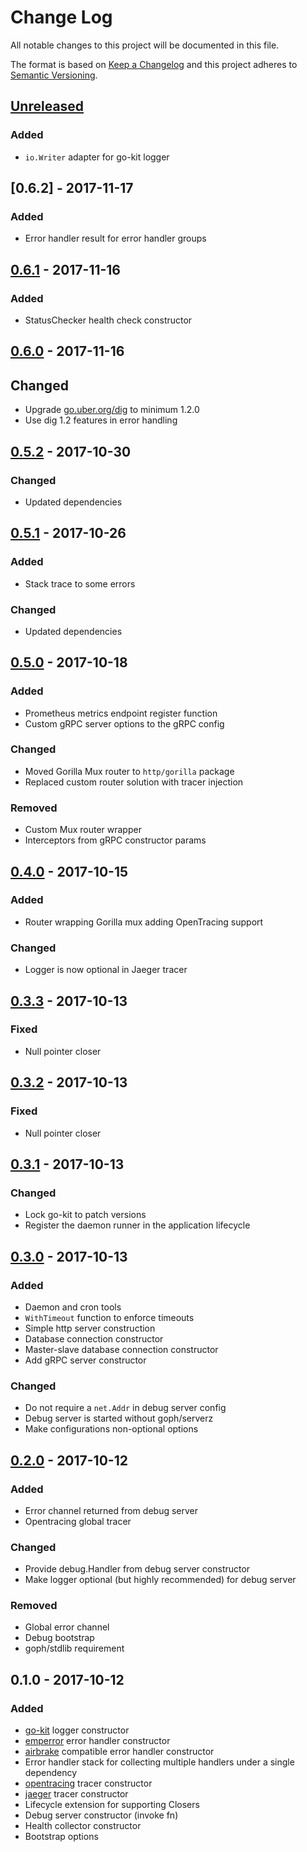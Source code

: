 # Change Log


All notable changes to this project will be documented in this file.

The format is based on [Keep a Changelog](http://keepachangelog.com/en/1.0.0/)
and this project adheres to [Semantic Versioning](http://semver.org/spec/v2.0.0.html).


## [Unreleased]

### Added

- `io.Writer` adapter for go-kit logger


## [0.6.2] - 2017-11-17

### Added

- Error handler result for error handler groups


## [0.6.1] - 2017-11-16

### Added

- StatusChecker health check constructor


## [0.6.0] - 2017-11-16

## Changed

- Upgrade [go.uber.org/dig](http://go.uber.org/dig) to minimum 1.2.0
- Use dig 1.2 features in error handling


## [0.5.2] - 2017-10-30

### Changed

- Updated dependencies


## [0.5.1] - 2017-10-26

### Added

- Stack trace to some errors

### Changed

- Updated dependencies


## [0.5.0] - 2017-10-18

### Added

- Prometheus metrics endpoint register function
- Custom gRPC server options to the gRPC config

### Changed

- Moved Gorilla Mux router to `http/gorilla` package
- Replaced custom router solution with tracer injection

### Removed

- Custom Mux router wrapper
- Interceptors from gRPC constructor params


## [0.4.0] - 2017-10-15

### Added

- Router wrapping Gorilla mux adding OpenTracing support

### Changed

- Logger is now optional in Jaeger tracer


## [0.3.3] - 2017-10-13

### Fixed

- Null pointer closer


## [0.3.2] - 2017-10-13

### Fixed

- Null pointer closer


## [0.3.1] - 2017-10-13

### Changed

- Lock go-kit to patch versions
- Register the daemon runner in the application lifecycle


## [0.3.0] - 2017-10-13

### Added

- Daemon and cron tools
- `WithTimeout` function to enforce timeouts
- Simple http server construction
- Database connection constructor
- Master-slave database connection constructor
- Add gRPC server constructor

### Changed

- Do not require a `net.Addr` in debug server config
- Debug server is started without goph/serverz
- Make configurations non-optional options


## [0.2.0] - 2017-10-12

### Added

- Error channel returned from debug server
- Opentracing global tracer

### Changed

- Provide debug.Handler from debug server constructor
- Make logger optional (but highly recommended) for debug server

### Removed

- Global error channel
- Debug bootstrap
- goph/stdlib requirement


## 0.1.0 - 2017-10-12

### Added

- [go-kit](https://github.com/go-kit/kit/tree/master/log) logger constructor
- [emperror](https://github.com/goph/emperror) error handler constructor
- [airbrake](https://github.com/airbrake/gobrake) compatible error handler constructor
- Error handler stack for collecting multiple handlers under a single dependency
- [opentracing](http://opentracing.io/) tracer constructor
- [jaeger](https://github.com/jaegertracing) tracer constructor
- Lifecycle extension for supporting Closers
- Debug server constructor (invoke fn)
- Health collector constructor
- Bootstrap options


[Unreleased]: https://github.com/goph/fxt/compare/v0.6.2...HEAD
[0.6.1]: https://github.com/goph/fxt/compare/v0.6.1...v0.6.2
[0.6.1]: https://github.com/goph/fxt/compare/v0.6.0...v0.6.1
[0.6.0]: https://github.com/goph/fxt/compare/v0.5.2...v0.6.0
[0.5.2]: https://github.com/goph/fxt/compare/v0.5.1...v0.5.2
[0.5.1]: https://github.com/goph/fxt/compare/v0.5.0...v0.5.1
[0.5.0]: https://github.com/goph/fxt/compare/v0.4.0...v0.5.0
[0.4.0]: https://github.com/goph/fxt/compare/v0.3.3...v0.4.0
[0.3.3]: https://github.com/goph/fxt/compare/v0.3.2...v0.3.3
[0.3.2]: https://github.com/goph/fxt/compare/v0.3.1...v0.3.2
[0.3.1]: https://github.com/goph/fxt/compare/v0.3.0...v0.3.1
[0.3.0]: https://github.com/goph/fxt/compare/v0.2.0...v0.3.0
[0.2.0]: https://github.com/goph/fxt/compare/v0.1.0...v0.2.0

